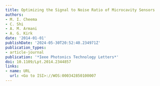 ```yaml
---
title: Optimizing the Signal to Noise Ratio of Microcavity Sensors
authors:
- M. I. Cheema
- C. Shi
- A. M. Armani
- A. G. Kirk
date: '2014-01-01'
publishDate: '2024-05-30T20:52:40.234971Z'
publication_types:
- article-journal
publication: '*Ieee Photonics Technology Letters*'
doi: 10.1109/Lpt.2014.2344857
links:
- name: URL
  url: <Go to ISI>://WOS:000342850100007
---
```

